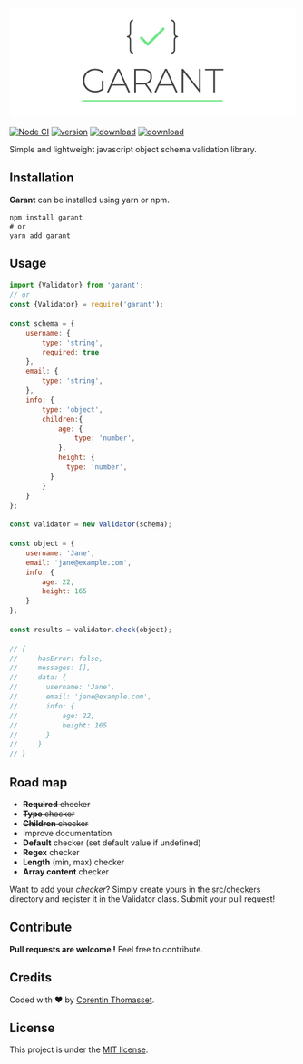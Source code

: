 ![GARANT](./.github/logo.png)

[![Node CI](https://github.com/CorentinTh/garant/workflows/Node%20CI/badge.svg)](https://github.com/CorentinTh/discot/actions)
[![version](https://img.shields.io/npm/v/garant)](https://www.npmjs.com/package/garant)
[![download](https://img.shields.io/npm/dw/garant)](https://www.npmjs.com/package/garant)
[![download](https://img.shields.io/npm/l/garant)](./LICENSE.md)

Simple and lightweight javascript object schema validation library.


## Installation

**Garant** can be installed using yarn or npm.

```shell
npm install garant
# or
yarn add garant
```

## Usage
```javascript
import {Validator} from 'garant';
// or
const {Validator} = require('garant');

const schema = {
    username: {
        type: 'string',
        required: true
    },
    email: {
        type: 'string',
    },
    info: {
        type: 'object',
        children:{
            age: {
                type: 'number',
            },
            height: {
              type: 'number',
          }
        }
    }   
};

const validator = new Validator(schema);

const object = {
    username: 'Jane',
    email: 'jane@example.com',
    info: {
        age: 22,
        height: 165
    }
};

const results = validator.check(object);

// {
//     hasError: false,
//     messages: [],
//     data: {
//       username: 'Jane',
//       email: 'jane@example.com',
//       info: {
//           age: 22,
//           height: 165
//       }
//     }
// }

```

## Road map

- ~~**Required** checker~~
- ~~**Type** checker~~
- ~~**Children** checker~~
- Improve documentation
- **Default** checker (set default value if undefined)
- **Regex** checker
- **Length** (min, max) checker
- **Array content** checker

Want to add your *checker*? Simply create yours in the [src/checkers](./src/checkers) directory and register it in the Validator class. Submit your pull request! 

## Contribute
**Pull requests are welcome !** Feel free to contribute.

## Credits
Coded with ❤️ by [Corentin Thomasset](//corentin-thomasset.fr).

## License
This project is under the [MIT license](./LICENSE.md).
